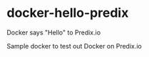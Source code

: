 # docker-hello-predix

Docker says "Hello" to Predix.io

Sample docker to test out Docker on Predix.io
